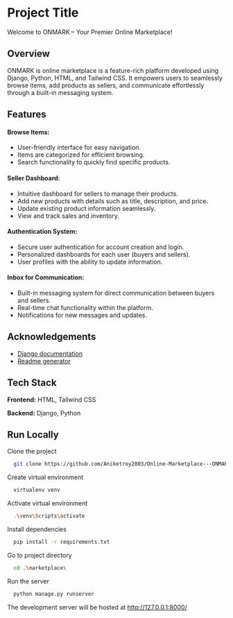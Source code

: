 
# Project Title

Welcome to ONMARK – Your Premier Online Marketplace!


## Overview

ONMARK is online marketplace is a feature-rich platform developed using Django, Python, HTML, and Tailwind CSS. It empowers users to seamlessly browse items, add products as sellers, and communicate effortlessly through a built-in messaging system.
## Features

#### Browse Items:

- User-friendly interface for easy navigation.
- Items are categorized for efficient browsing.
- Search functionality to quickly find specific products.

#### Seller Dashboard:

- Intuitive dashboard for sellers to manage their products.
- Add new products with details such as title, description, and price.
- Update existing product information seamlessly.
- View and track sales and inventory.

#### Authentication System:

- Secure user authentication for account creation and login.
- Personalized dashboards for each user (buyers and sellers).
- User profiles with the ability to update information.

#### Inbox for Communication:

- Built-in messaging system for direct communication between buyers and sellers.
- Real-time chat functionality within the platform.
- Notifications for new messages and updates.
## Acknowledgements

 - [Django documentation](https://docs.djangoproject.com/en/5.0/)
 - [Readme generator](https://readme.so/)



## Tech Stack

**Frontend:** HTML, Tailwind CSS

**Backend:** Django, Python





## Run Locally

Clone the project

```bash
  git clone https://github.com/Aniketroy2003/Online-Marketplace---ONMARK.git
```

Create virtual environment

```bash
  virtualenv venv
```


Activate virtual environment

```bash
  .\venv\Scripts\activate
```


Install dependencies

```bash
  pip install -r requirements.txt
```

Go to project directory

```bash
  cd .\marketplace\
```

Run the server

```bash
  python manage.py runserver
```

The development server will be hosted at http://127.0.0.1:8000/   